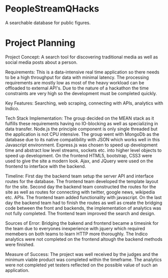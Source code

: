 # PeopleStreamQHacks
A searchable database for public figures.

# Project Planning

Project Concept: A search tool for discovering traditional media as well as social media posts about a person. 

Requirements: This is a data-intensive real time application so there needs to be a high throughput for data with minimal latency. The processing requirements are mostly low as most of the heavy workload can be offloaded to external API's. Due to the nature of a hackathon the time constraints are very high so the development must be completed quickly. 

Key Features: Searching, web scraping, connecting with APIs, analytics with Indico.

Tech Stack Implementation: The group decided on the MEAN stack as it fulfills these requirements having no IO-blocking as well as  specializing in data transfer. Node.js the principle component is only single threaded but the application is not CPU intensive. The group went with MongoDb as the database due to its native compatibility with JSON which works well in this Javascript environment. Express.js was chosen to speed up development time and abstract low level streams, sockets etc. into higher level objects to speed up development. On the frontend HTML5, bootstrap, CSS3 were used to give the site a modern look. Ajax, and JQuery were used on the frontend to interface with the backend.

Timeline: First day the backend team setup the server API and interface routes for the database. The frontend team developed the template layout for the site. Second day the backend team constructed the routes for the site as well as routes for connecting with twitter, google news, wikipedia etc. APIs. The frontend team added functionality with javascript. On the last day the backend team had to finish the routes as well as create the bridging code between the front and backends, the implementation of analytics was not fully completed. The frontend team  improved the search and design. 

Sources of Error: Bridging the bakend and frontend became a timesink for the team due to everyones inexperience with jquery which required memebers on both teams to learn HTTP more thoroughly. The Indico analytics were not completed on the frontend altough the backend methods were finished. 

Measure of Success: The project was well received by the judges and the minimum viable product was completed within the timeframe. The analytics were not completed yet testers reflected on the possible value of such an application.
